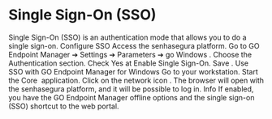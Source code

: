 # Single Sign-On (SSO) 

Single Sign-On (SSO) is an authentication mode that allows you to do a single sign-on.
Configure SSO
Access the senhasegura platform.
Go to 
GO Endpoint Manager ➔ Settings ➔ Parameters ➔ go Windows
.
Choose the 
Authentication
 section.
Check 
Yes
 at 
Enable Single Sign-On.
Save
.
Use SSO with GO Endpoint Manager for Windows
Go to your workstation.
Start the 
Core 
application.
Click on the network icon
.
The browser will open with the senhasegura platform, and it will be possible to log in.
Info
If enabled, you have the GO Endpoint Manager offline options and the single sign-on (SSO) shortcut to the web portal.
